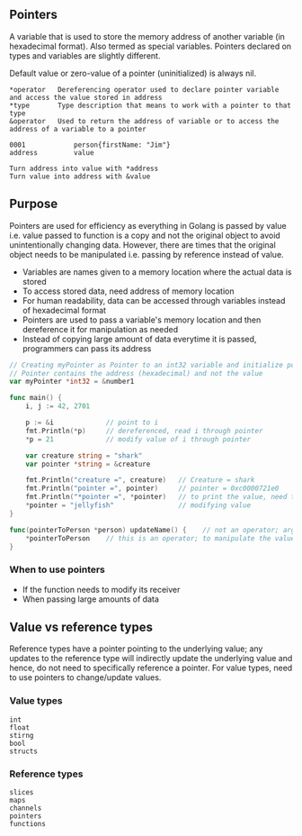 ## Pointers

A variable that is used to store the memory address of another variable (in hexadecimal format). Also termed as special variables. Pointers declared on types and variables are slightly different.

Default value or zero-value of a pointer (uninitialized) is always nil.

```
*operator   Dereferencing operator used to declare pointer variable and access the value stored in address
*type       Type description that means to work with a pointer to that type
&operator   Used to return the address of variable or to access the address of a variable to a pointer

0001            person{firstName: "Jim"}
address         value

Turn address into value with *address
Turn value into address with &value
```

## Purpose

Pointers are used for efficiency as everything in Golang is passed by value i.e. value passed to function is a copy and not the original object to avoid unintentionally changing data. However, there are times that the original object needs to be manipulated i.e. passing by reference instead of value.

- Variables are names given to a memory location where the actual data is stored
- To access stored data, need address of memory location
- For human readability, data can be accessed through variables instead of hexadecimal format
- Pointers are used to pass a variable's memory location and then dereference it for manipulation as needed
- Instead of copying large amount of data everytime it is passed, programmers can pass its address

```go
// Creating myPointer as Pointer to an int32 variable and initialize pointer with address of number1
// Pointer contains the address (hexadecimal) and not the value
var myPointer *int32 = &number1

func main() {
    i, j := 42, 2701

    p := &i             // point to i
    fmt.Println(*p)     // dereferenced, read i through pointer
    *p = 21             // modify value of i through pointer

    var creature string = "shark"
    var pointer *string = &creature

    fmt.Println("creature =", creature)   // Creature = shark
    fmt.Println("pointer =", pointer)     // pointer = 0xc0000721e0
    fmt.Println("*pointer =", *pointer)   // to print the value, need to dereference using *operator
    *pointer = "jellyfish"                // modifying value
}

func(pointerToPerson *person) updateName() {    // not an operator; arg must be a pointer to type person
    *pointerToPerson    // this is an operator; to manipulate the value the pointer is referencing
}
```

### When to use pointers

- If the function needs to modify its receiver
- When passing large amounts of data

## Value vs reference types

Reference types have a pointer pointing to the underlying value; any updates to the reference type will indirectly update the underlying value and hence, do not need to specifically reference a pointer. For value types, need to use pointers to change/update values.

### Value types

```
int
float
stirng
bool
structs
```

### Reference types

```
slices
maps
channels
pointers
functions
```

